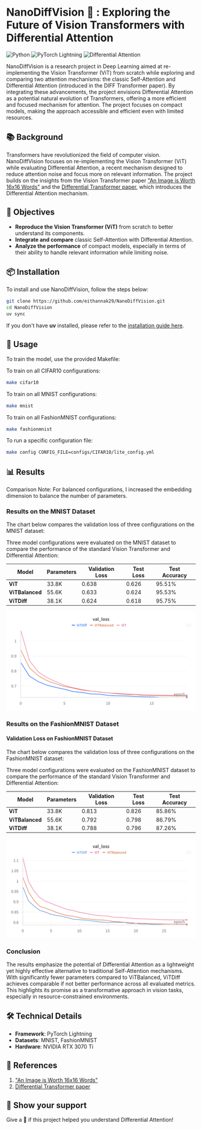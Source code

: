 # NanoDiffVision 🐜 : Exploring the Future of Vision Transformers with Differential Attention

![Python](https://img.shields.io/badge/Python-%233776AB.svg?style=flat&logo=python&logoColor=white)
![PyTorch Lightning](https://img.shields.io/badge/PyTorchLightning-black.svg?style=flat&logo=lightning&logoColor=purple)
![Differential Attention](https://img.shields.io/badge/Differential%20Attention-%23FF5722.svg)


</div>

NanoDiffVision is a research project in Deep Learning aimed at re-implementing the Vision Transformer (ViT) from scratch while exploring and comparing two attention mechanisms: the classic Self-Attention and Differential Attention (introduced in the DIFF Transformer paper). By integrating these advancements, the project envisions Differential Attention as a potential natural evolution of Transformers, offering a more efficient and focused mechanism for attention. The project focuses on compact models, making the approach accessible and efficient even with limited resources.

## 📚 Background

Transformers have revolutionized the field of computer vision. NanoDiffVision focuses on re-implementing the Vision Transformer (ViT) while evaluating Differential Attention, a recent mechanism designed to reduce attention noise and focus more on relevant information. The project builds on the insights from the Vision Transformer paper ["An Image is Worth 16x16 Words"](https://arxiv.org/abs/2010.11929) and the [Differential Transformer paper](https://arxiv.org/abs/2410.05258), which introduces the Differential Attention mechanism.

## 🎯 Objectives

- **Reproduce the Vision Transformer (ViT)** from scratch to better understand its components.
- **Integrate and compare** classic Self-Attention with Differential Attention.
- **Analyze the performance** of compact models, especially in terms of their ability to handle relevant information while limiting noise.

## 📦 Installation

To install and use NanoDiffVision, follow the steps below:

```bash
git clone https://github.com/eithannak29/NanoDiffVision.git
cd NanoDiffVision
uv sync

```
If you don't have **uv** installed, please refer to the [installation guide here](https://docs.astral.sh/uv/getting-started/installation/).

## 🧪 Usage

To train the model, use the provided Makefile:

To train on all CIFAR10 configurations:

```bash
make cifar10
```

To train on all MNIST configurations:

```bash
make mnist
```

To train on all FashionMNIST configurations:

```bash
make fashionmnist
```

To run a specific configuration file:

```bash
make config CONFIG_FILE=configs/CIFAR10/lite_config.yml
```

## 📊 Results

Comparison Note: For balanced configurations, I increased the embedding dimension to balance the number of parameters.

### Results on the MNIST Dataset

The chart below compares the validation loss of three configurations on the MNIST dataset:

Three model configurations were evaluated on the MNIST dataset to compare the performance of the standard Vision Transformer and Differential Attention:

<div align="center">

| **Model**                | **Parameters** | **Validation Loss** | **Test Loss** | **Test Accuracy** |
|--------------------------|----------------|---------------------|---------------|--------------------|
| **ViT**         | 33.8K          | 0.638               | 0.626         | 95.51%            |
| **ViTBalanced** | 55.6K          | 0.633               | 0.624         | 95.53%            |
| **ViTDiff**    | 38.1K          | 0.624               | 0.618         | 95.75%            |

</div>

<div align="center">
  <img src="results/mnist_val_loss_comparison.png" alt="Validation Loss on MNIST" width="600">
</div>


### Results on the FashionMNIST Dataset

#### Validation Loss on FashionMNIST Dataset

The chart below compares the validation loss of three configurations on the FashionMNIST dataset:

Three model configurations were evaluated on the FashionMNIST dataset to compare the performance of the standard Vision Transformer and Differential Attention:

<div align="center">
  
| **Model**                | **Parameters** | **Validation Loss** | **Test Loss** | **Test Accuracy** |
|--------------------------|----------------|---------------------|---------------|--------------------|
| **ViT**         | 33.8K          | 0.813               | 0.826         | 85.86%            |
| **ViTBalanced** | 55.6K          | 0.792               | 0.798         | 86.79%            |
| **ViTDiff**    | 38.1K          | 0.788               | 0.796         | 87.26%            |

</div>

<div align="center">
  <img src="results/fashionmnist_val_loss_comparison.png" alt="Validation Loss on MNIST" width="600">
</div>

### Conclusion

The results emphasize the potential of Differential Attention as a lightweight yet highly effective alternative to traditional Self-Attention mechanisms. With significantly fewer parameters compared to ViTBalanced, ViTDiff achieves comparable if not better performance across all evaluated metrics. This highlights its promise as a transformative approach in vision tasks, especially in resource-constrained environments.

## 🛠️ Technical Details

- **Framework**: PyTorch Lightning
- **Datasets**: MNIST, FashionMNIST
- **Hardware**: NVIDIA RTX 3070 Ti

## 🔗 References

1. ["An Image is Worth 16x16 Words"](https://arxiv.org/abs/2010.11929)
2. [Differential Transformer paper](https://arxiv.org/abs/2410.05258)

## 💫 Show your support

Give a 💫 if this project helped you understand Differential Attention!

